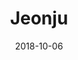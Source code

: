 ---
title: Jeonju
date: 2018-10-06
countries:
  - South Korea
resources:
  - src: feature.jpg
    params: 
      weight: 0
  - src: DSCF0785.jpg
    params: 
      weight: 1
  - src: DSCF0791.jpg
    params: 
      weight: 2
  - src: DSCF0797.jpg
    params: 
      weight: 3
  - src: DSCF0806.jpg
    params: 
      weight: 4
  - src: DSCF0799.jpg
    params: 
      weight: 5
  - src: DSCF0801.jpg
    params: 
      weight: 6
  - src: DSCF0815.jpg
    params: 
      weight: 7
  - src: DSCF0820.jpg
    params: 
      weight: 8
  - src: DSCF0827.jpg
    params: 
      weight: 9
---